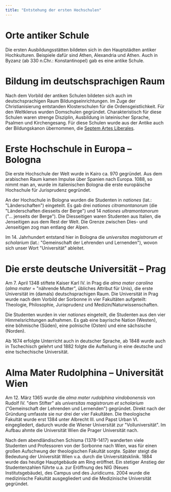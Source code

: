 ```yaml
---
title: "Entstehung der ersten Hochschulen"
---
```


# **Orte antiker Schule**

Die ersten Ausbildungsstätten bildeten sich in den Hauptstädten antiker Hochkulturen. Beispiele dafür sind Athen, Alexandria und Athen. Auch in Byzanz (ab 330 n.Chr.: Konstantinopel) gab es eine antike Schule.

# **Bildung im deutschsprachigen Raum**

Nach dem Vorbild der antiken Schulen bildeten sich auch im deutschsprachigen Raum Bildungseinrichtungen. Im Zuge der Christianisierung entstanden Klosterschulen für die Ordensgeistlichkeit. Für den Weltklerus wurden Domschulen gegründet. Charakteristisch für diese Schulen waren strenge Disziplin, Ausbildung in lateinischer Sprache, Psalmen und Kirchengesang. Für diese Schulen wurde aus der Antike auch der Bildungskanon übernommen, die [Septem Artes Liberales](Septem%20Artes%20Liberales.md).

# **Erste Hochschule in Europa – Bologna**

Die erste Hochschule der Welt wurde in Kairo ca. 970 gegründet. Aus dem arabischen Raum kamen Impulse über Spanien nach Europa. 1088, so nimmt man an, wurde im italienischen Bologna die erste europäische Hochschule für Jurisprudenz gegründet.

An der Hochschule in Bologna wurden die Studenten in _nationes_ (lat.: "Länderschaften") eingeteilt. Es gab drei _nationes citramontanorum_ (die "Länderschaften diesseits der Berge") und 14 _nationes ultramontanorum_ ("... jenseits der Berge"). Die Diesseitigen waren Studenten aus Italien, die Jenseitigen aus dem Rest der Welt. Die Grenze zwischen Dies- und Jenseitigen zog man entlang der Alpen.

Im 14. Jahrhundert entstand hier in Bologna die _universitas magistrorum et scholarium_ (lat.: "Gemeinschaft der Lehrenden und Lernenden"), wovon sich unser Wort "Universität" ableitet.

# **Die erste deutsche Universität – Prag**

Am 7. April 1348 stiftete Kaiser Karl IV. in Prag die _alma mater carolina_ (_alma mater_ = "nährende Mutter", übliches Attribut für Unis), die erste Universität im (damals) deutschsprachigen Raum. Die Universität in Prag wurde nach dem Vorbild der Sorbonne in vier Fakultäten aufgeteilt: Theologie, Philosophie, Jurisprudenz und Medizin/Naturwissenschaften.

Die Studenten wurden in vier _nationes_ eingeteilt, die Studenten aus den vier Himmelsrichtungen aufnahmen. Es gab eine bayrische Nation (Westen), eine böhmische (Süden), eine polnische (Osten) und eine sächsische (Norden).

Ab 1674 erfolgte Unterricht auch in deutscher Sprache, ab 1848 wurde auch in Tschechisch gelehrt und 1882 folgte die Aufteilung in eine deutsche und eine tschechische Universität.

# **Alma Mater Rudolphina – Universität Wien**

Am 12. März 1365 wurde die _alma mater rudolphina vindobonensis_ von Rudolf IV. "dem Stifter" als _universitas magistrorum et scholarium_ ("Gemeinschaft der Lehrenden und Lernenden") gegründet. Direkt nach der Gründung umfasste sie nur drei der vier Fakultäten. Die theologische Fakultät wurde erst 1384 unter Albrecht III. und Papst Urban VI. eingegliedert, dadurch wurde die Wiener Universität zur "Volluniversität". Im Aufbau ahmte die Universität Wien die Prager Universität nach.

Nach dem abendländischen Schisma (1378-1417) wanderten viele Studenten und Professoren von der Sorbonne nach Wien, was für einen großen Aufschwung der theologischen Fakultät sorgte. Später steigt die Bedeutung der Universität Wien v.a. durch die Universitätsklinik. 1884 wurde das heutige Hauptgebäude am Ring eröffnet. Ein stetiger Anstieg der Studentenzahlen führte u.a. zur Eröffnung des NIG (Neues Institutsgebäude), des Campus und des Juridicums. 2004 wurde die medizinische Fakultät ausgegliedert und die Medizinische Universität gegründet.
